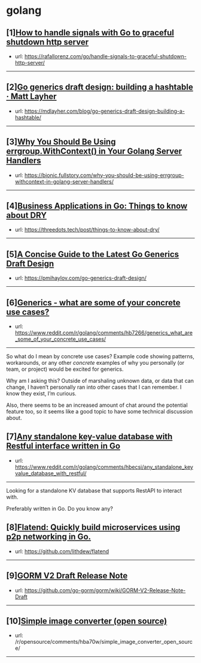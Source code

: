 # golang
## [1][How to handle signals with Go to graceful shutdown http server](https://www.reddit.com/r/golang/comments/hbalgf/how_to_handle_signals_with_go_to_graceful/)
- url: https://rafallorenz.com/go/handle-signals-to-graceful-shutdown-http-server/
---

## [2][Go generics draft design: building a hashtable · Matt Layher](https://www.reddit.com/r/golang/comments/hax18p/go_generics_draft_design_building_a_hashtable/)
- url: https://mdlayher.com/blog/go-generics-draft-design-building-a-hashtable/
---

## [3][Why You Should Be Using errgroup.WithContext() in Your Golang Server Handlers](https://www.reddit.com/r/golang/comments/hb62fw/why_you_should_be_using_errgroupwithcontext_in/)
- url: https://bionic.fullstory.com/why-you-should-be-using-errgroup-withcontext-in-golang-server-handlers/
---

## [4][Business Applications in Go: Things to know about DRY](https://www.reddit.com/r/golang/comments/hbcb51/business_applications_in_go_things_to_know_about/)
- url: https://threedots.tech/post/things-to-know-about-dry/
---

## [5][A Concise Guide to the Latest Go Generics Draft Design](https://www.reddit.com/r/golang/comments/hbelxf/a_concise_guide_to_the_latest_go_generics_draft/)
- url: https://pmihaylov.com/go-generics-draft-design/
---

## [6][Generics - what are some of your concrete use cases?](https://www.reddit.com/r/golang/comments/hb7266/generics_what_are_some_of_your_concrete_use_cases/)
- url: https://www.reddit.com/r/golang/comments/hb7266/generics_what_are_some_of_your_concrete_use_cases/
---
So what do I mean by concrete use cases? Example code showing patterns, workarounds, or any other _concrete_ examples of why you personally (or team, or project) would be excited for generics.

Why am I asking this? Outside of marshaling unknown data, or data that can change, I haven’t personally ran into other cases that I can remember. I know they exist, I’m curious.

Also, there seems to be an increased amount of chat around the potential feature too, so it seems like a good topic to have some technical discussion about.
## [7][Any standalone key-value database with Restful interface written in Go](https://www.reddit.com/r/golang/comments/hbecsi/any_standalone_keyvalue_database_with_restful/)
- url: https://www.reddit.com/r/golang/comments/hbecsi/any_standalone_keyvalue_database_with_restful/
---
Looking for a standalone KV database that supports RestAPI to interact with.

Preferably written in Go. Do you know any?
## [8][Flatend: Quickly build microservices using p2p networking in Go.](https://www.reddit.com/r/golang/comments/hbdb0g/flatend_quickly_build_microservices_using_p2p/)
- url: https://github.com/lithdew/flatend
---

## [9][GORM V2 Draft Release Note](https://www.reddit.com/r/golang/comments/hanpmy/gorm_v2_draft_release_note/)
- url: https://github.com/go-gorm/gorm/wiki/GORM-V2-Release-Note-Draft
---

## [10][Simple image converter (open source)](https://www.reddit.com/r/golang/comments/hba76l/simple_image_converter_open_source/)
- url: /r/opensource/comments/hba70w/simple_image_converter_open_source/
---

